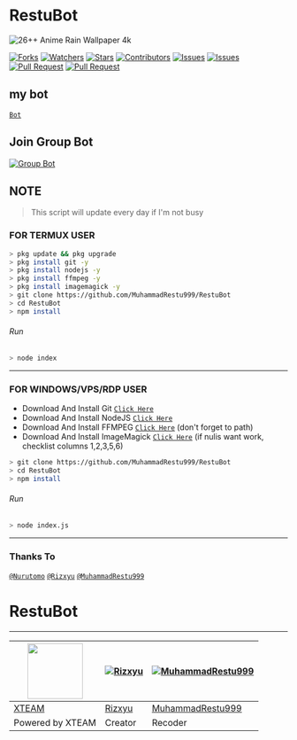 # RestuBot

![26++ Anime Rain Wallpaper 4k](https://user-images.githubusercontent.com/88314302/131470544-d1ae64d2-b0e3-40cb-a0ea-7a26a073b5d1.jpeg)

<a href="https://github.com/MuhammadRestu999/RestuBot/network/members"><img title="Forks" src="https://img.shields.io/github/forks/MuhammadRestu999/RestuBot?label=Forks&color=blue&style=flat-square"></a>
<a href="https://github.com/MuhammadRestu999/RestuBot/watchers"><img title="Watchers" src="https://img.shields.io/github/watchers/MuhammadRestu999/RestuBot?label=Watchers&color=green&style=flat-square"></a>
<a href="https://github.com/MuhammadRestu999/RestuBot/stargazers"><img title="Stars" src="https://img.shields.io/github/stars/MuhammadRestu999/RestuBot?label=Stars&color=yellow&style=flat-square"></a>
<a href="https://github.com/MuhammadRestu999/RestuBot/graphs/contributors"><img title="Contributors" src="https://img.shields.io/github/contributors/MuhammadRestu999/RestuBot?label=Contributors&color=blue&style=flat-square"></a>
<a href="https://github.com/MuhammadRestu999/RestuBot/issues"><img title="Issues" src="https://img.shields.io/github/issues/MuhammadRestu999/RestuBot?label=Issues&color=success&style=flat-square"></a>
<a href="https://github.com/MuhammadRestu999/RestuBot/issues?q=is%3Aissue+is%3Aclosed"><img title="Issues" src="https://img.shields.io/github/issues-closed/MuhammadRestu999/RestuBot?label=Issues&color=red&style=flat-square"></a>
<a href="https://github.com/MuhammadRestu999/RestuBot/pulls"><img title="Pull Request" src="https://img.shields.io/github/issues-pr/MuhammadRestu999/RestuBot?label=PullRequest&color=success&style=flat-square"></a>
<a href="https://github.com/MuhammadRestu999/RestuBot/pulls?q=is%3Apr+is%3Aclosed"><img title="Pull Request" src="https://img.shields.io/github/issues-pr-closed/MuhammadRestu999/RestuBot?label=PullRequest&color=red&style=flat-square"></a>
## my bot
[` Bot `](https://wa.me/62857834170291)

## Join Group Bot
[![Group Bot](https://img.shields.io/badge/WhatsApp%20Group-25D366?style=for-the-badge&logo=whatsapp&logoColor=white)](https://chat.whatsapp.com/CkNED9yeZf82XnVMzRMVRU)

## NOTE
> This script will update every day if I'm not busy

### FOR TERMUX USER
```bash
> pkg update && pkg upgrade
> pkg install git -y
> pkg install nodejs -y
> pkg install ffmpeg -y
> pkg install imagemagick -y
> git clone https://github.com/MuhammadRestu999/RestuBot
> cd RestuBot
> npm install
```
###### Run
```bash
> node index
```
---------

### FOR WINDOWS/VPS/RDP USER
* Download And Install Git [`Click Here`](https://git-scm.com/downloads) <br>
* Download And Install NodeJS [`Click Here`](https://nodejs.org/en/download) <br>
* Download And Install FFMPEG [`Click Here`](https://ffmpeg.org/download.html) (don't forget to path) 
* Download And Install ImageMagick [`Click Here`](https://imagemagick.org/script/download.php) (if nulis want work,  checklist columns 1,2,3,5,6) 
```bash
> git clone https://github.com/MuhammadRestu999/RestuBot
> cd RestuBot
> npm install
```
###### Run
```bash
> node index.js
```
--------------

### Thanks To 
[`@Nurutomo`](https://github.com/Nurutomo)
[`@Rizxyu`](https://github.com/Rizxyu)
[`@MuhammadRestu999`](https://github.com/MuhammadRestu999)
# RestuBot

---------

<a href="https://api.xteam.xyz"><img src="https://i.ibb.co/7j0vtwz/xlogo.png" width="100" height="100"></a> | [![Rizxyu](https://github.com/Rizxyu.png?size=100)](https://github.com/Rizxyu) | [![MuhammadRestu999](https://github.com/MuhammadRestu999.png?size=100)](https://github.com/MuhammadRestu999)
----|----|----|
[XTEAM](https://api.xteam.xyz/) | [Rizxyu](https://github.com/Rizxyu) | [MuhammadRestu999](https://github.com/MuhammadRestu999)
Powered by XTEAM | Creator | Recoder
